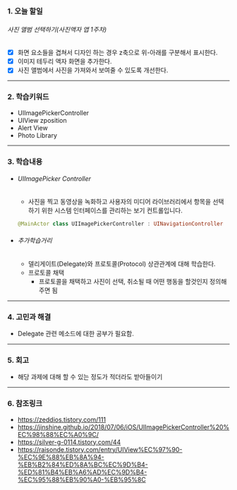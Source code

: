 ### 1. 오늘 할일 

###### 사진 앨범 선택하기(사진액자 앱 1주차)

- [x] 화면 요소들을 겹쳐서 디자인 하는 경우 z축으로 위-아래를 구분해서 표시한다.
- [x] 이미지 테두리 액자 화면을 추가한다.
- [x] 사진 앨범에서 사진을 가져와서 보여줄 수 있도록 개선한다.

------

### 2. 학습키워드 

- UIImagePickerController
- UIView zposition
- Alert View
- Photo Library

------

### 3. 학습내용 

- ###### UIImagePicker Controller

  - 사진을 찍고 동영상을 녹화하고 사용자의 미디어 라이브러리에서 항목을 선택하기 위한 시스템 인터페이스를 관리하는 보기 컨트롤입니다.

  ```swift
  @MainActor class UIImagePickerController : UINavigationController
  ```

- ###### 추가학습거리

  - 델리게이트(Delegate)와 프로토콜(Protocol) 상관관계에 대해 학습한다.
  - 프로토콜 채택
    - 프로토콜을 채택하고 사진이 선택, 취소될 때 어떤 행동을 할것인지 정의해주면 됨


------

###  4. 고민과 해결	 

- Delegate 관련 메소드에 대한 공부가 필요함.

------

###  5. 회고  

- 해당 과제에 대해 할 수 있는 정도가 적더라도 받아들이기

------

###  6. 참조링크

- https://zeddios.tistory.com/111
- https://jinshine.github.io/2018/07/06/iOS/UIImagePickerController%20%EC%98%88%EC%A0%9C/
- https://silver-g-0114.tistory.com/44
- https://raisonde.tistory.com/entry/UIView%EC%97%90-%EC%9E%88%EB%8A%94-%EB%B2%84%ED%8A%BC%EC%9D%B4-%ED%81%B4%EB%A6%AD%EC%9D%B4-%EC%95%88%EB%90%A0-%EB%95%8C